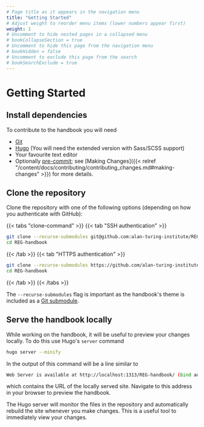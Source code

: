 ```yaml
---
# Page title as it appears in the navigation menu
title: "Getting Started"
# Adjust weight to reorder menu items (lower numbers appear first)
weight: 1
# Uncomment to hide nested pages in a collapsed menu
# bookCollapseSection = true
# Uncomment to hide this page from the navigation menu
# bookHidden = false
# Uncomment to exclude this page from the search
# bookSearchExclude = true
---
```


# Getting Started

## Install dependencies

To contribute to the handbook you will need

- [Git](https://git-scm.com/downloads)
- [Hugo](https://gohugo.io/getting-started/installing/) (You will need the extended version with Sass/SCSS support)
- Your favourite text editor
- Optionally [pre-commit](https://pre-commit.com/); see [Making Changes]({{< relref "/content/docs/contributing/contributing_changes.md#making-changes" >}}) for more details.

## Clone the repository

Clone the repository with one of the following options (depending on how you authenticate with GitHub):

{{< tabs "clone-command" >}}
{{< tab "SSH authentication" >}}

```bash
git clone --recurse-submodules git@github.com:alan-turing-institute/REG-handbook.git
cd REG-handbook
```

{{< /tab >}}
{{< tab "HTTPS authentication" >}}

```bash
git clone --recurse-submodules https://github.com/alan-turing-institute/REG-handbook.git
cd REG-handbook
```

{{< /tab >}}
{{< /tabs >}}

The `--recurse-submodules` flag is important as the handbook's theme is included as a [Git submodule](https://git-scm.com/book/en/v2/Git-Tools-Submodules).

## Serve the handbook locally

While working on the handbook, it will be useful to preview your changes locally.
To do this use Hugo's `server` command

```bash
hugo server --minify
```

In the output of this command will be a line similar to

```bash
Web Server is available at http://localhost:1313/REG-handbook/ (bind address 127.0.0.1)
```

which contains the URL of the locally served site.
Navigate to this address in your browser to preview the handbook.

The Hugo server will monitor the files in the repository and automatically rebuild the site whenever you make changes.
This is a useful tool to immediately view your changes.
